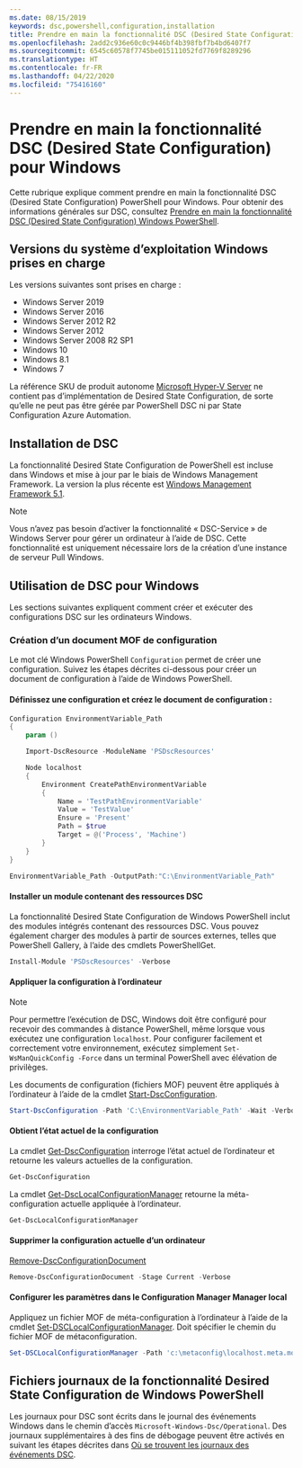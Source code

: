 ```yaml
---
ms.date: 08/15/2019
keywords: dsc,powershell,configuration,installation
title: Prendre en main la fonctionnalité DSC (Desired State Configuration) pour Windows
ms.openlocfilehash: 2add2c936e60c0c9446bf4b398fbf7b4bd6407f7
ms.sourcegitcommit: 6545c60578f7745be015111052fd7769f8289296
ms.translationtype: HT
ms.contentlocale: fr-FR
ms.lasthandoff: 04/22/2020
ms.locfileid: "75416160"
---
```

# <a name="get-started-with-desired-state-configuration-dsc-for-windows"></a>Prendre en main la fonctionnalité DSC (Desired State Configuration) pour Windows

Cette rubrique explique comment prendre en main la fonctionnalité DSC (Desired State Configuration) PowerShell pour Windows.
Pour obtenir des informations générales sur DSC, consultez [Prendre en main la fonctionnalité DSC (Desired State Configuration) Windows PowerShell](../overview/overview.md).

## <a name="supported-windows-operation-system-versions"></a>Versions du système d’exploitation Windows prises en charge

Les versions suivantes sont prises en charge :

- Windows Server 2019
- Windows Server 2016
- Windows Server 2012 R2
- Windows Server 2012
- Windows Server 2008 R2 SP1
- Windows 10
- Windows 8.1
- Windows 7

La référence SKU de produit autonome [Microsoft Hyper-V Server](/windows-server/virtualization/hyper-v/hyper-v-server-2016) ne contient pas d’implémentation de Desired State Configuration, de sorte qu’elle ne peut pas être gérée par PowerShell DSC ni par State Configuration Azure Automation.

## <a name="installing-dsc"></a>Installation de DSC

La fonctionnalité Desired State Configuration de PowerShell est incluse dans Windows et mise à jour par le biais de Windows Management Framework. La version la plus récente est [Windows Management Framework 5.1](https://www.microsoft.com/en-us/download/details.aspx?id=54616).

> [!NOTE]
> Vous n’avez pas besoin d’activer la fonctionnalité « DSC-Service » de Windows Server pour gérer un ordinateur à l’aide de DSC.
> Cette fonctionnalité est uniquement nécessaire lors de la création d’une instance de serveur Pull Windows.

## <a name="using-dsc-for-windows"></a>Utilisation de DSC pour Windows

Les sections suivantes expliquent comment créer et exécuter des configurations DSC sur les ordinateurs Windows.

### <a name="creating-a-configuration-mof-document"></a>Création d’un document MOF de configuration

Le mot clé Windows PowerShell `Configuration` permet de créer une configuration.
Suivez les étapes décrites ci-dessous pour créer un document de configuration à l’aide de Windows PowerShell.

#### <a name="define-a-configuration-and-generate-the-configuration-document"></a>Définissez une configuration et créez le document de configuration :

```powershell
Configuration EnvironmentVariable_Path
{
    param ()

    Import-DscResource -ModuleName 'PSDscResources'

    Node localhost
    {
        Environment CreatePathEnvironmentVariable
        {
            Name = 'TestPathEnvironmentVariable'
            Value = 'TestValue'
            Ensure = 'Present'
            Path = $true
            Target = @('Process', 'Machine')
        }
    }
}

EnvironmentVariable_Path -OutputPath:"C:\EnvironmentVariable_Path"
```

#### <a name="install-a-module-containing-dsc-resources"></a>Installer un module contenant des ressources DSC

La fonctionnalité Desired State Configuration de Windows PowerShell inclut des modules intégrés contenant des ressources DSC.
Vous pouvez également charger des modules à partir de sources externes, telles que PowerShell Gallery, à l’aide des cmdlets PowerShellGet.

```PowerShell
Install-Module 'PSDscResources' -Verbose
```

#### <a name="apply-the-configuration-to-the-machine"></a>Appliquer la configuration à l’ordinateur

> [!NOTE]
> Pour permettre l’exécution de DSC, Windows doit être configuré pour recevoir des commandes à distance PowerShell, même lorsque vous exécutez une configuration `localhost`. Pour configurer facilement et correctement votre environnement, exécutez simplement `Set-WsManQuickConfig -Force` dans un terminal PowerShell avec élévation de privilèges.

Les documents de configuration (fichiers MOF) peuvent être appliqués à l’ordinateur à l’aide de la cmdlet [Start-DscConfiguration](/powershell/module/psdesiredstateconfiguration/start-dscconfiguration).

```powershell
Start-DscConfiguration -Path 'C:\EnvironmentVariable_Path' -Wait -Verbose
```

#### <a name="get-the-current-state-of-the-configuration"></a>Obtient l’état actuel de la configuration

La cmdlet [Get-DscConfiguration](/powershell/module/psdesiredstateconfiguration/get-dscconfiguration) interroge l’état actuel de l’ordinateur et retourne les valeurs actuelles de la configuration.

```powershell
Get-DscConfiguration
```

La cmdlet [Get-DscLocalConfigurationManager](/powershell/module/psdesiredstateconfiguration/get-dscLocalConfigurationManager) retourne la méta-configuration actuelle appliquée à l’ordinateur.

```powershell
Get-DscLocalConfigurationManager
```

#### <a name="remove-the-current-configuration-from-a-machine"></a>Supprimer la configuration actuelle d’un ordinateur

[Remove-DscConfigurationDocument](/powershell/module/psdesiredstateconfiguration/remove-dscconfigurationdocument)

```powershell
Remove-DscConfigurationDocument -Stage Current -Verbose
```

#### <a name="configure-settings-in-local-configuration-manager"></a>Configurer les paramètres dans le Configuration Manager Manager local

Appliquez un fichier MOF de méta-configuration à l’ordinateur à l’aide de la cmdlet [Set-DSCLocalConfigurationManager](/powershell/module/PSDesiredStateConfiguration/Set-DscLocalConfigurationManager).
Doit spécifier le chemin du fichier MOF de métaconfiguration.

```powershell
Set-DSCLocalConfigurationManager -Path 'c:\metaconfig\localhost.meta.mof' -Verbose
```

## <a name="windows-powershell-desired-state-configuration-log-files"></a>Fichiers journaux de la fonctionnalité Desired State Configuration de Windows PowerShell

Les journaux pour DSC sont écrits dans le journal des événements Windows dans le chemin d’accès `Microsoft-Windows-Dsc/Operational`.
Des journaux supplémentaires à des fins de débogage peuvent être activés en suivant les étapes décrites dans [Où se trouvent les journaux des événements DSC](/powershell/scripting/dsc/troubleshooting/troubleshooting#where-are-dsc-event-logs).
